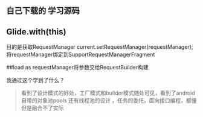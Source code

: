 ## 自己下载的 学习源码

## Glide.with(this)
 目的是获取RequestManager
  current.setRequestManager(requestManager); 将requestManager绑定到SupportRequestManagerFragment

 ##load
 as  requestManager将参数交给RequestBuilder构建


 我通过这个学到了什么？

 > 看到了设计模式的好处，工厂模式和builder模式随处可见，看到了android自带的对象池pools
 还有线程池的设计 ，任务的委托，面向接口编程，都懂 但是融合不了实际
